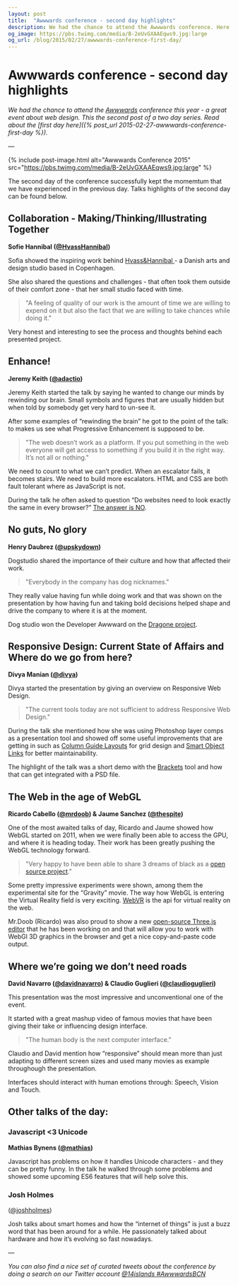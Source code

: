```yaml
---
layout: post
title:  "Awwwards conference - second day highlights"
description: We had the chance to attend the Awwwards conference. Here are the talks highlights of the first day.
og_image: https://pbs.twimg.com/media/B-2eUvGXAAEqws9.jpg:large
og_url: /blog/2015/02/27/awwwards-conference-first-day/
---
```


# Awwwards conference - second day highlights

*We had the chance to attend the [Awwwards](http://conference.awwwards.com/) conference this year - a great event about web design. This the second post of a two day series. Read about the [first day here]({% post_url 2015-02-27-awwwards-conference-first-day %}).*

—

{% include post-image.html alt="Awwwards Conference 2015" src="https://pbs.twimg.com/media/B-2eUvGXAAEqws9.jpg:large" %}

The second day of the conference successfully kept the momemtum that we have experienced in the previous day. Talks highlights of the second day can be found below.

## Collaboration - Making/Thinking/Illustrating Together
**Sofie Hannibal ([@HvassHannibal](http://twitter.com/HvassHannibal))**

Sofia showed the inspiring work behind [Hvass&Hannibal
](http://www.hvasshannibal.dk/) - a Danish arts and design studio based in Copenhagen.

She also shared the questions and challenges - that often took them outside of their comfort zone - that her small studio faced with time.

> "A feeling of quality of our work is the amount of time we are willing to expend on it but also the fact that we are willing to take chances while doing it."

Very honest and interesting to see the process and thoughts behind each presented project.

## Enhance!
**Jeremy Keith ([@adactio](http://twitter.com/adactio))**

Jeremy Keith started the talk by saying he wanted to change our minds by rewinding our brain. Small symbols and figures that are usually hidden but when told by somebody get very hard to un-see it.

After some examples of “rewinding the brain” he got to the point of the talk: to makes us see what Progressive Enhancement is supposed to be.

> "The web doesn’t work as a platform. If you put something in the web everyone will get access to something if you build it in the right way. It’s not all or nothing."

We need to count to what we can’t predict. When an escalator fails, it becomes stairs. We need to build more escalators. HTML and CSS are both fault tolerant where as JavaScript is not.

During the talk he often asked to question “Do websites need to look exactly the same in every browser?” [The answer is NO](http://dowebsitesneedtolookexactlythesameineverybrowser.com/).

## No guts, No glory
**Henry Daubrez ([@upskydown](http://twitter.com/upskydown))**

Dogstudio shared the importance of their culture and how that affected their work.

> "Everybody in the company has dog nicknames."

They really value having fun while doing work and that was shown on the presentation by how having fun and taking bold decisions helped shape and drive the company to where it is at the moment.

Dog studio won the Developer Awwward on the [Dragone project](http://www.dragone.com/).

## Responsive Design: Current State of Affairs and Where do we go from here?
**Divya Manian ([@divya](http://twitter.com/divya))**

Divya started the presentation by giving an overview on Responsive Web Design.

> "The current tools today are not sufficient to address Responsive Web Design."

During the talk she mentioned how she was using Photoshop layer comps as a presentation tool and showed off some useful improvements that are getting in such as [Column Guide Layouts](http://blogs.adobe.com/jkost/2014/10/new-guide-layout-and-new-guide-from-shape-in-photoshop-cc.html) for grid design and [Smart Object Links](https://helpx.adobe.com/photoshop/how-to/photoshop-linked-smart-objects.html) for better maintainability.

The highlight of the talk was a short demo with the [Brackets](http://brackets.io/) tool and how that can get integrated with a PSD file.


## The Web in the age of WebGL
**Ricardo Cabello ([@mrdoob](http://twitter.com/mrdoob)) & Jaume Sanchez ([@thespite](http://twitter.com/thespite))**

One of the most awaited talks of day, Ricardo and Jaume showed how WebGL started on 2011, when we were finally been able to access the GPU, and where it is heading today. Their work has been greatly pushing the WebGL technology forward.

> "Very happy to have been able to share 3 dreams of black as a [open source project](https://github.com/dataarts/3-dreams-of-black)."

Some pretty impressive experiments were shown, among them the experimental site for the “Gravity” movie. The way how WebGL is entering the Virtual Reality field is very exciting. [WebVR](http://webvr.info/) is the api for virtual reality on the web.

Mr.Doob (Ricardo) was also proud to show a new [open-source Three.js editor](http://threejs.org/editor/) that he has been working on and that will allow you to work with WebGl 3D graphics in the browser and get a nice copy-and-paste code output.

## Where we’re going we don’t need roads
**David Navarro ([@davidnavarro](http://twitter.com/davidnavarro)) & Claudio Guglieri ([@claudioguglieri](http://twitter.com/claudioguglieri))**

This presentation was the most impressive and unconventional one of the event.

It started with a great mashup video of famous movies that have been giving their take or influencing design interface.

> "The human body is the next computer interface."

Claudio and David mention how “responsive” should mean more than just adapting to different screen sizes and used many movies as example throughough the presentation.

Interfaces should interact with human emotions through: Speech, Vision and Touch.


## Other talks of the day:

### Javascript <3 Unicode
**Mathias Bynens ([@mathias](http://twitter.com/mathias))**

Javascript has problems on how it handles Unicode characters - and they can be pretty funny. In the talk he walked through some problems and showed some upcoming ES6 features that will help solve this.

### Josh Holmes
([@joshholmes](http://twitter.com/joshholmes))

Josh talks about smart homes and how the “internet of things” is just a buzz word that has been around for a while. He passionately talked about hardware and how it’s evolving so fast nowadays.

—

_You can also find a nice set of curated tweets about the conference by doing a search on our Twitter account [@14islands #AwwwardsBCN](https://twitter.com/search?q=%4014islands%20%23AwwwardsBCN&src=typd)_